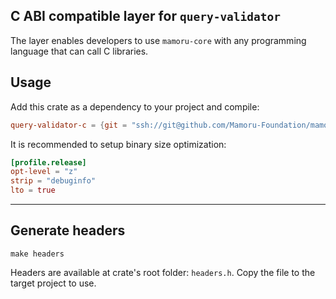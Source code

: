 ## C ABI compatible layer for `query-validator`

The layer enables developers to use `mamoru-core` with 
any programming language that can call C libraries.


## Usage

Add this crate as a dependency to your project and compile:

```toml
query-validator-c = {git = "ssh://git@github.com/Mamoru-Foundation/mamoru-core.git", branch = "main"}
```

It is recommended to setup binary size optimization:
```toml
[profile.release]
opt-level = "z"
strip = "debuginfo"
lto = true
```

---

## Generate headers

```shell
make headers
```

Headers are available at crate's root folder: `headers.h`.
Copy the file to the target project to use.
